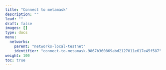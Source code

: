 ```yaml
---
title: "Connect to metamask"
description: ""
lead: ""
draft: false
images: []
type: docs
menu:
  networks:
    parent: "networks-local-testnet"
    identifier: "connect-to-metamask-9867b360869abd2127011e617e45f587"
weight: 100
toc: true
---
```


